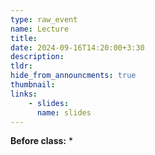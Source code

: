 ```yaml
---
type: raw_event
name: Lecture
title: 
date: 2024-09-16T14:20:00+3:30
description: 
tldr: 
hide_from_announcments: true
thumbnail:
links:
    - slides: 
      name: slides
---
```


**Before class:**
* 
